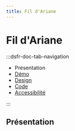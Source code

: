 ```yaml
---
title: Fil d'Ariane
---
```

# Fil d'Ariane

:::dsfr-doc-tab-navigation
- Présentation
- [Démo](./demo/index.md)
- [Design](../design/index.md)
- [Code](../code/index.md)
- [Accessibilité](./accessibility/index.md)

:::


## Présentation
